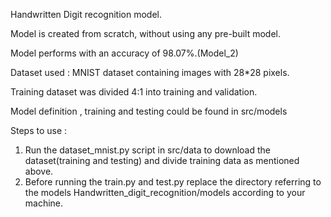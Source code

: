 Handwritten Digit recognition model. 

Model is created from scratch, without using any pre-built model.

Model performs with an accuracy of 98.07%.(Model_2)

Dataset used : MNIST dataset containing images with 28*28 pixels.

Training dataset was divided 4:1 into training and validation.

Model definition , training and testing could be found in src/models

Steps to use : 

1. Run the dataset_mnist.py script in src/data to download the dataset(training and testing) and divide training data as mentioned above.
2. Before running the train.py and test.py replace the directory referring to the models Handwritten_digit_recognition/models according to your machine.
